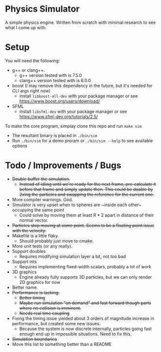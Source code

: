# Physics Simulator

A simple physics engine. Written from scratch with minimal research to see what I come up with.

# Setup

You will need the following:
* g++ or clang++.
  * g++ version tested with is 7.5.0
  * clang++ version tested with is 6.0.0
* boost (I may remove this dependency in the future, but it's needed for CLI args right now)
  * install `libboost-all-dev` with your package manager or see https://www.boost.org/users/download/
* SFML
  * install `libsfml-dev` with your package manager or see https://www.sfml-dev.org/tutorials/2.5/

To make the core program, simplay clone this repo and run `make sim`
* The resultant binary is placed in `./bin/sim`
* Run `./bin/sim` for a demo proram or `./bin/sim --help` to see available options
# Todo / Improvements / Bugs

* ~~Double buffer the simulation.~~
  * ~~Instead of idling until we're ready for the next frame, pre-calculate it before that frame and simply~~
    ~~update then. This could be doable by 2xing the particles and swapping the reference for the current one.~~
* More compiler warnings. God.
* Simulator is very upset when to spheres are ~inside each other~ occupying the same point
  * Could solve by moving them at least R * 2 apart in distance of their normal vector.
* ~~Particles stop moving at some point. Seems to be a floating point issue with the velocity.~~
* Makefile is a little flaky.
  * Should probably just move to cmake.
* More unit tests (or any really).
* Support doubles
  * Requires modifying simulation layer a bit, not too bad
* Support ints
  * Requires implementing fixed-width scalars, probably a lot of work
* 3D graphics
  * Engine already fully supports 3D particles, but we can only render 2D graphics for now
* Better name.
* ~~Performance is lacking.~~
  * ~~Better timing~~
  * ~~Maybe run simulation "on demand" and fast forward though parts where no collision is imminent.~~
  * ~~Needs real time coupling~~
* Fixing the timing issue yielded about 3 orders of magnitude increase in performance, but created some new issues.
  * Because the system is now discrete internally, particles going fast enough end up in impossible situations. Need to fix this.
* ~~Simulation boundaries~~
* Move this list to something better than a README

